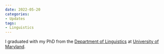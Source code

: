 ```yaml
---
date: 2022-05-20
categories:
- Updates
tags:
- Linguistics
---
```


I graduated with my PhD from the [Department of Linguistics](https://linguistics.umd.edu/) at [University of Maryland](https://umd.edu/).
